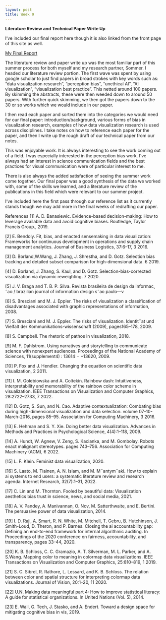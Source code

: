 ```yaml
---
layout: post
title: Week 9
---
```


**Literature Review and Technical Paper Write Up**

I’ve included our final report here though it is also linked from the front page of this site as well.

[My Final Report](files/finalreport.pdf)

The literature review and paper write up was the most familiar part of this summer process for both myself and my research partner, Sommer. I headed our literature review portion. The first wave was spent by using google scholar to just find papers in broad strokes with key words such as: “data visualization research”, “perception bias”, “unethical AI”, “AI visualization”, “visualization best practice”. This netted around 100 papers. By skimming the abstracts, these were then weeded down to around 50 papers. With further quick skimming, we then got the papers down to the 30 or so works which we would include in our paper. 

I then read each paper and sorted them into the categories we would need for our final paper: introduction/background, various forms of bias in visualization research, examples of how data visualization research is used across disciplines. I take notes on how to reference each paper for the paper, and then I write up the rough draft of our technical paper from our notes.

This was enjoyable work. It is always interesting to see the work coming out of a field. I was especially interested in the perception bias work. I’ve always had an interest in science communication fields and the best practices for visual communication were of particular interest to me. 

There is also always the added satisfaction of seeing the summer work come together. Our final paper was a good synthesis of the data we worked with, some of the skills we learned, and a literature review of the publications in this field which were relevant to our summer project.

I’ve included here the first pass through our reference list as it currently stands though we may add more in the final weeks of redrafting our paper.

References
[1] A. D. Banasiewic. Evidence-based decision-making: How to leverage available data and avoid cognitive biases. Routledge, Taylor
Francis Group., 2019. <br>

[2] E. Bendoly. Fit, bias, and enacted sensemaking in data visualization: Frameworks for continuous development in operations and
supply chain management analytics. Journal of Business Logistics, 37:6–17, 3 2016. <br>

[3] D. Borland,W.Wang, J. Zhang, J. Shrestha, and D. Gotz. Selection bias tracking and detailed subset comparison for high-dimensional data. 6 2019. <br>

[4] D. Borland, J. Zhang, S. Kaul, and D. Gotz. Selection-bias-corrected visualization via dynamic reweighting. 7 2020.<br>  

[5] J. V. Braga and T. B. P. Silva. Revista brasileira de design da informac¸ ˜ao / brazilian journal of information design s˜ao paulo—v <br>  

[6] S. Bresciani and M. J. Eppler. The risks of visualization a classification of disadvantages associated with graphic representations of information, 2008. <br>  

[7] S. Bresciani and M. J. Eppler. The risks of visualization. Identit¨at und Vielfalt der Kommunikations-wissenschaft (2009), pages165–178, 2009.<br>  

[8] S. Campbell. The rhetoric of pathos in visualization, 2018. <br>  

[9] M. F. Dahlstrom. Using narratives and storytelling to communicate science with nonexpert audiences. Proceedings of the National Academy of Sciences, 11(supplement4) : 13614 − −13620, 2009.<br>  

[10] P. Fox and J. Hendler. Changing the equation on scientific data visualization, 2 2011.<br>  

[11] I. M. Golebiowska and A. Coltekin. Rainbow dash: Intuitiveness, interpretability and memorability of the rainbow color scheme in visualization. IEEE Transactions on Visualization and Computer Graphics, 28:2722–2733, 7 2022. <br>  

[12] D. Gotz, S. Sun, and N. Cao. Adaptive contextualization: Combating bias during high-dimensional visualization and data selection. volume 07-10-March-2016, pages 85–95. Association for Computing Machinery, 3 2016. <br>  

[13] E. Hehman and S. Y. Xie. Doing better data visualization. Advances in Methods and Practices in Psychological Science, 4(4):1–118, 2009. <br>  

[14] A. Hundt, W. Agnew, V. Zeng, S. Kacianka, and M. Gombolay. Robots enact malignant stereotypes. pages 743–756. Association for Computing Machinery (ACM), 6 2022. <br>  

[15] L. F. Klein. Feminist data visualization, 2020. <br>  

[16] S. Laato, M. Tiainen, A. N. Islam, and M. M¨antym¨aki. How to explain ai systems to end users: a systematic literature review and research agenda. Internet Research, 32(7):1–31, 2022. <br>  

[17] C. Lin and M. Thornton. Fooled by beautiful data: Visualization aesthetics bias trust in science, news, and social media, 2021. <br>  

[18] A. V. Pandey, A. Manivannan, O. Nov, M. Satterthwaite, and E. Bertini. The persuasive power of data visualization, 2014. <br>  

[19] I. D. Raji, A. Smart, R. N. White, M. Mitchell, T. Gebru, B. Hutchinson, J. Smith-Loud, D. Theron, and P. Barnes. Closing the ai accountability gap: Defining an end-to-end framework for internal algorithmic auditing. In Proceedings of the 2020 conference on fairness, accountability, and transparency, pages 33–44, 2020.<br>  

[20] K. B. Schloss, C. C. Gramazio, A. T. Silverman, M. L. Parker, and A. S.Wang. Mapping color to meaning in colormap data visualizations. IEEE Transactions on Visualization and Computer Graphics, 25:810–819, 1 2019. <br>  

[21] S. C. Sibrel, R. Rathore, L. Lessard, and K. B. Schloss. The relation between color and spatial structure for interpreting colormap data visualizations. Journal of Vision, 20:1–20, 11 2020.<br>  

[22] U.N. Making data meaningful part 4: How to improve statistical literacy: A guide for statistical organizations. In United Nations (Vol. 5), 2014.<br>  

[23] E. Wall, G. Tech, J. Stasko, and A. Endert. Toward a design space for mitigating cognitive bias in vis, 2019.<br>  
